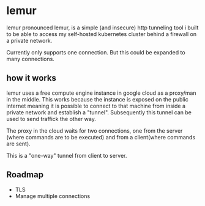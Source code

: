 # lemur

lemur pronounced lemur, is a simple (and insecure) http tunneling tool i built to be able to access my self-hosted kubernetes cluster behind a firewall on a private network.

Currently only supports one connection. But this could be expanded to many connections.

## how it works

lemur uses a free compute engine instance in google cloud as a proxy/man in the middle. This works because the instance is exposed on the public internet meaning it is possible to connect to that machine from inside a private network and establish a "tunnel". Subsequently this tunnel can be used to send traffick the other way.

The proxy in the cloud waits for two connections, one from the server (where commands are to be executed) and from a client(where commands are sent).

This is a "one-way" tunnel from client to server.

## Roadmap

- TLS
- Manage multiple connections
